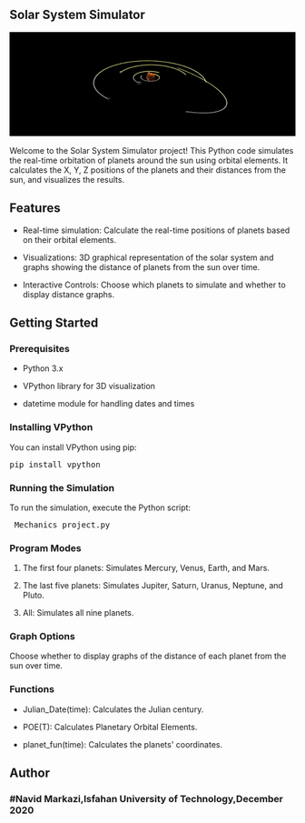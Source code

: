 ## Solar System Simulator
![My Image](scene.png)

Welcome to the Solar System Simulator project! This Python code simulates the real-time orbitation of planets around the sun using orbital elements. It calculates the X, Y, Z positions of the planets and their distances from the sun, and visualizes the results.

## Features
* Real-time simulation: Calculate the real-time positions of planets based on their orbital elements.
  
* Visualizations: 3D graphical representation of the solar system and graphs showing the distance of planets from the sun over time.

* Interactive Controls: Choose which planets to simulate and whether to display distance graphs.

## Getting Started
### Prerequisites
* Python 3.x

* VPython library for 3D visualization

* datetime module for handling dates and times

### Installing VPython
You can install VPython using pip:
<pre>
pip install vpython
</pre>
### Running the Simulation
To run the simulation, execute the Python script:
<pre>
 Mechanics_project.py
</pre>

### Program Modes
1. The first four planets: Simulates Mercury, Venus, Earth, and Mars.

2. The last five planets: Simulates Jupiter, Saturn, Uranus, Neptune, and Pluto.

3. All: Simulates all nine planets.

### Graph Options
Choose whether to display graphs of the distance of each planet from the sun over time.

### Functions
* Julian_Date(time): Calculates the Julian century.

* POE(T): Calculates Planetary Orbital Elements.

* planet_fun(time): Calculates the planets' coordinates.


## Author
### #Navid Markazi,Isfahan University of Technology,December 2020
